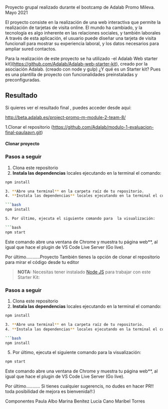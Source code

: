 Proyecto grupal realizado durante el bootcamp de Adalab
Promo Mileva. Mayo 2021

El proyecto consiste en la realización de una web interactiva que permite la realización de tarjetas de visita online.
El mundo ha cambiado, y la tecnología es algo inherente en las relaciones sociales, y también laborales
A través de esta aplicación, el usuario puede diseñar una tarjeta de visita funcionall para mostrar su experiencia laboral, y los datos necesarios para ampliar sured contactos.

Para la realización de este proyecto se ha utilizado -el Adalab Web starter kit](https://github.com/Adalab/Adalab-web-starter-kit), creado por la asociación Adalab. (creado con node y gulp) ¿Y qué es un Starter kit? Pues es una plantilla de proyecto con funcionalidades preinstaladas y preconfiguradas.

## Resultado

Si quieres ver el resultado final , puedes acceder desde aquí:

http://beta.adalab.es/project-promo-m-module-2-team-8/

1.Clonar el repositorio (https://github.com/Adalab/modulo-1-evaluacion-final-paulaavn.git)

#### Clonar proyecto

### Pasos a seguir

1. Clona este repositorio
2. **Instala las dependencias** locales ejecutando en la terminal el comando:

````bash
npm install

3. **Abre una terminal** en la carpeta raíz de tu repositorio.
4. **Instala las dependencias** locales ejecutando en la terminal el comando:

```bash
npm install

5. Por último, ejecuta el siguiente comando para  la visualización:

```bash
npm start
````

Este comando abre una ventana de Chrome y muestra tu página web\*\*, al igual que hace el plugin de VS Code Live Server (Go live).

Por último...........Proyecto
También tienes la opción de clonar el repositorio para mirar el código desde tu editor

> **NOTA:** Necesitas tener instalado [Node JS](https://nodejs.org/) para trabajar con este Starter Kit:

### Pasos a seguir

1. Clona este repositorio
2. **Instala las dependencias** locales ejecutando en la terminal el comando:

````bash
npm install

3. **Abre una terminal** en la carpeta raíz de tu repositorio.
4. **Instala las dependencias** locales ejecutando en la terminal el comando:

```bash
npm install
````

5. Por último, ejecuta el siguiente comando para la visualización:

```bash
npm start
```

Este comando abre una ventana de Chrome y muestra tu página web\*\*, al igual que hace el plugin de VS Code Live Server (Go live).

Por último...........
Si tienes cualquier sugerencis, no dudes en hacer PR!! toda posibilidad de mejora es bienvenida!!:)

Componentes
Paula Albo
Marina Benítez
Lucía Cano
Maribel Torres
